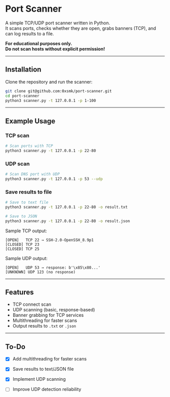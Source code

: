 
# Port Scanner

A simple TCP/UDP port scanner written in Python.  
It scans ports, checks whether they are open, grabs banners (TCP), and can log results to a file.

**For educational purposes only.  
Do not scan hosts without explicit permission!**

---

## Installation

Clone the repository and run the scanner:

```bash
git clone git@github.com:0xsmk/port-scanner.git
cd port-scanner
python3 scanner.py -t 127.0.0.1 -p 1-100
````

---

## Example Usage

### TCP scan

```bash
# Scan ports with TCP
python3 scanner.py -t 127.0.0.1 -p 22-80
```

### UDP scan

```bash
# Scan DNS port with UDP
python3 scanner.py -t 127.0.0.1 -p 53 --udp
```

### Save results to file

```bash
# Save to text file
python3 scanner.py -t 127.0.0.1 -p 22-80 -o result.txt

# Save to JSON
python3 scanner.py -t 127.0.0.1 -p 22-80 -o result.json
```

Sample TCP output:

```
[OPEN]   TCP 22 → SSH-2.0-OpenSSH_8.9p1
[CLOSED] TCP 23
[CLOSED] TCP 25
```

Sample UDP output:

```
[OPEN]   UDP 53 → response: b'\x85\x80...'
[UNKNOWN] UDP 123 (no response)
```

---

## Features

* TCP connect scan
* UDP scanning (basic, response-based)
* Banner grabbing for TCP services
* Multithreading for faster scans
* Output results to `.txt` or `.json`

---

## To-Do

* [x] Add multithreading for faster scans
* [x] Save results to text/JSON file
* [x] Implement UDP scanning
* [ ] Improve UDP detection reliability

